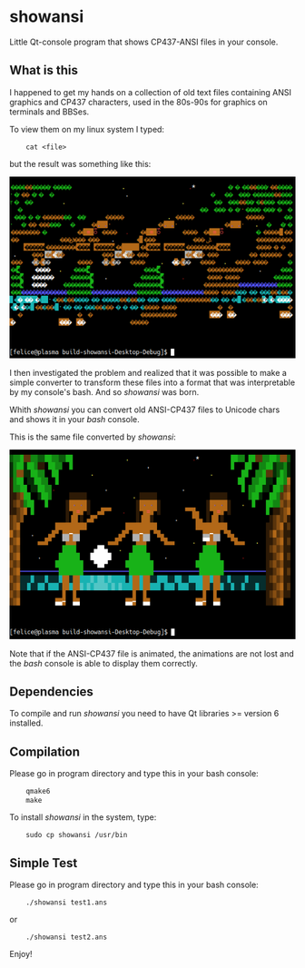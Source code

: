 # showansi
Little Qt-console program that shows CP437-ANSI files in your console.

## What is this
I happened to get my hands on a collection of old text files containing ANSI graphics and CP437 characters, used in the 80s-90s for graphics on terminals and BBSes.

To view them on my linux system I typed:

        cat <file>

but the result was something like this:

![cat visualization in bash](/assets/cat.png)

I then investigated the problem and realized that it was possible to make a simple converter to transform these files into a format that was interpretable by my console's bash. And so *showansi* was born.

Whith *showansi* you can convert old ANSI-CP437 files to Unicode chars and shows it in your *bash* console.

This is the same file converted by *showansi*:

![showansi visualization in bash](/assets/showansi.png)

Note that if the ANSI-CP437 file is animated, the animations are not lost and the *bash* console is able to display them correctly.

## Dependencies
To compile and run *showansi* you need to have Qt libraries >= version 6 installed.

## Compilation
Please go in program directory and type this in your bash console:

        qmake6
        make

To install *showansi* in the system, type:

        sudo cp showansi /usr/bin


## Simple Test
Please go in program directory and type this in your bash console:

        ./showansi test1.ans

or

        ./showansi test2.ans

Enjoy!


